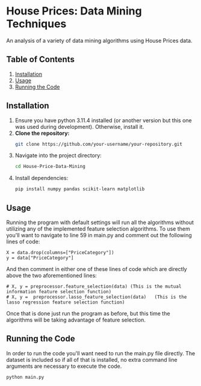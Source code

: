 # **House Prices: Data Mining Techniques**
An analysis of a variety of data mining algorithms using House Prices data.

## **Table of Contents**
1. [Installation](#installation)
2. [Usage](#usage)
3. [Running the Code](#running-the-code)


   
## **Installation**
1. Ensure you have python 3.11.4 installed (or another version but this one was used during development). Otherwise, install it.
2. **Clone the repository:**
   ```bash
   git clone https://github.com/your-username/your-repository.git

3. Navigate into the project directory:
   ```bash
   cd House-Price-Data-Mining

4. Install dependencies:
   ```bash
   pip install numpy pandas scikit-learn matplotlib


## **Usage**

Running the program with default settings will run all the algorithms without utilizing any of the implemented feature selection algorithms. 
To use them you'll want to navigate to line 59 in main.py and comment out the following lines of code:

    X = data.drop(columns=["PriceCategory"])
    y = data["PriceCategory"]
    
And then comment in either one of these lines of code which are directly above the two aforementioned lines:

    # X, y = preprocessor.feature_selection(data) (This is the mutual information feature selection function)
    # X, y =  preprocessor.lasso_feature_selection(data)   (This is the lasso regression feature selection function)
    
Once that is done just run the program as before, but this time the algorithms will be taking advantage of feature selection. 

## **Running the Code**
In order to run the code you'll want need to run the main.py file directly. The dataset is included so if all of that is installed, no extra command line arguments are necessary to execute the code.
```bash
python main.py








